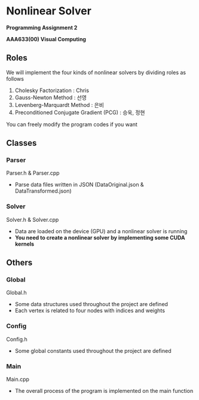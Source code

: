 # Nonlinear Solver

__Programming Assignment 2__

__AAA633(00) Visual Computing__

## Roles

We will implement the four kinds of nonlinear solvers by dividing roles as follows

1. Cholesky Factorization : Chris
2. Gauss-Newton Method : 선영
3. Levenberg-Marquardt Method : 은비
4. Preconditioned Conjugate Gradient (PCG) : 승욱, 정현

You can freely modify the program codes if you want

## Classes

### Parser

Parser.h & Parser.cpp

- Parse data files written in JSON (DataOriginal.json & DataTransformed.json)

### Solver

Solver.h & Solver.cpp

- Data are loaded on the device (GPU) and a nonlinear solver is running
- __You need to create a nonlinear solver by implementing some CUDA kernels__

## Others

### Global

Global.h

- Some data structures used throughout the project are defined
- Each vertex is related to four nodes with indices and weights

### Config

Config.h

- Some global constants used throughout the project are defined

### Main

Main.cpp

- The overall process of the program is implemented on the main function
